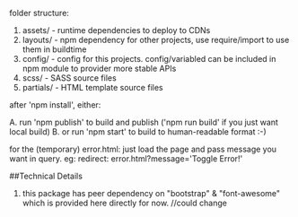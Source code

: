folder structure:
1. assets/   - runtime dependencies to deploy to CDNs
2. layouts/  - npm dependency for other projects, use require/import to use them in buildtime
3. config/   - config for this projects. config/variabled can be included in npm module to provider more stable APIs
4. scss/     - SASS source files
5. partials/ - HTML template source files

after 'npm install', either:

A. run 'npm publish' to build and publish ('npm run build' if you just want local build)
B. or run 'npm start' to build to human-readable format :-)

for the (temporary) error.html: just load the page and pass message you want in query. eg:
   redirect: error.html?message='Toggle Error!'

##Technical Details
1. this package has peer dependency on "bootstrap" & "font-awesome" which is provided here directly for now. //could change
